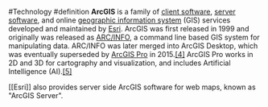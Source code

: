 #Technology #definition 
**ArcGIS** is a family of [client software](https://en.wikipedia.org/wiki/Client_software "Client software"), [server software](https://en.wikipedia.org/wiki/Server_software "Server software"), and online [geographic information system](https://en.wikipedia.org/wiki/Geographic_information_system "Geographic information system") (GIS) services developed and maintained by [Esri](https://en.wikipedia.org/wiki/Esri "Esri"). ArcGIS was first released in 1999 and originally was released as [ARC/INFO](https://en.wikipedia.org/wiki/ArcInfo "ArcInfo"), a command line based GIS system for manipulating data. ARC/INFO was later merged into ArcGIS Desktop, which was eventually superseded by [ArcGIS Pro](https://en.wikipedia.org/wiki/ArcGIS_Pro "ArcGIS Pro") in 2015.[[4]](https://en.wikipedia.org/wiki/ArcGIS#cite_note-4) ArcGIS Pro works in 2D and 3D for cartography and visualization, and includes Artificial Intelligence (AI).[[5]](https://en.wikipedia.org/wiki/ArcGIS#cite_note-5)

[[Esri]] also provides server side ArcGIS software for web maps, known as "ArcGIS Server".